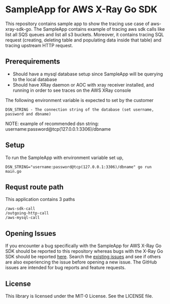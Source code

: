 # SampleApp for AWS X-Ray Go SDK

This repository contains sample app to show the tracing use case of aws-xray-sdk-go. The SampleApp contains example of tracing aws sdk calls like list all SQS queues and list all s3 buckets. Moreover, it contains tracing SQL request (creating, deleting table and populating data inside that table) and tracing upstream HTTP request. 

## Prerequirements

* Should have a mysql database setup since SampleApp will be querying to the local database 
* Should have XRay daemon or AOC with xray receiver installed, and running in order to see traces on the AWS XRay console

The following environment variable is expected to set by the customer
```
DSN_STRING - The connection string of the database (set username, password and dbname)
```
NOTE: example of recommended dsn string: username:password@tcp(127.0.0.1:3306)/dbname

## Setup


To run the SampleApp with environment variable set up,
```
DSN_STRING="username:password@tcp(127.0.0.1:3306)/dbname" go run main.go
```

## Requst route path

This application contains 3 paths
```
/aws-sdk-call
/outgoing-http-call
/aws-mysql-call
```

## Opening Issues

If you encounter a bug specifically with the SampleApp for AWS X-Ray Go SDK should be reported to this repository whereas bugs with the X-Ray Go SDK should be reported [here](https://github.com/aws/aws-xray-sdk-go/issues). Search the [existing issues](https://github.com/aws-samples/aws-xray-sdk-go-sample/issues) and see if others are also experiencing the issue before opening a new issue. The GitHub issues are intended for bug reports and feature requests.

## License

This library is licensed under the MIT-0 License. See the LICENSE file.
